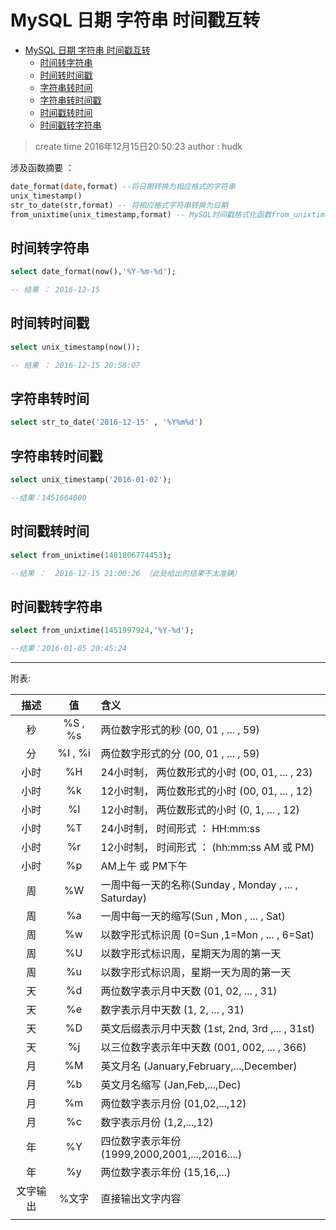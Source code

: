 

# MySQL 日期 字符串 时间戳互转

<!-- TOC -->

- [MySQL 日期 字符串 时间戳互转](#mysql-%E6%97%A5%E6%9C%9F-%E5%AD%97%E7%AC%A6%E4%B8%B2-%E6%97%B6%E9%97%B4%E6%88%B3%E4%BA%92%E8%BD%AC)
    - [时间转字符串](#%E6%97%B6%E9%97%B4%E8%BD%AC%E5%AD%97%E7%AC%A6%E4%B8%B2)
    - [时间转时间戳](#%E6%97%B6%E9%97%B4%E8%BD%AC%E6%97%B6%E9%97%B4%E6%88%B3)
    - [字符串转时间](#%E5%AD%97%E7%AC%A6%E4%B8%B2%E8%BD%AC%E6%97%B6%E9%97%B4)
    - [字符串转时间戳](#%E5%AD%97%E7%AC%A6%E4%B8%B2%E8%BD%AC%E6%97%B6%E9%97%B4%E6%88%B3)
    - [时间戳转时间](#%E6%97%B6%E9%97%B4%E6%88%B3%E8%BD%AC%E6%97%B6%E9%97%B4)
    - [时间戳转字符串](#%E6%97%B6%E9%97%B4%E6%88%B3%E8%BD%AC%E5%AD%97%E7%AC%A6%E4%B8%B2)

<!-- /TOC -->

> create time 2016年12月15日20:50:23
> author : hudk

涉及函数摘要 ：

```sql
date_format(date,format) --将日期转换为相应格式的字符串
unix_timestamp()
str_to_date(str,format) -- 将相应格式字符串转换为日期
from_unixtime(unix_timestamp,format) -- MySQL时间戳格式化函数from_unixtime
```

## 时间转字符串

```sql
select date_format(now(),'%Y-%m-%d');

-- 结果 ： 2016-12-15
```

## 时间转时间戳

```sql
select unix_timestamp(now());

-- 结果 ： 2016-12-15 20:58:07
```

## 字符串转时间

```sql
select str_to_date('2016-12-15' , '%Y%m%d')
```

## 字符串转时间戳

```sql
select unix_timestamp('2016-01-02');

--结果：1451664000
```

## 时间戳转时间

```sql
select from_unixtime(1481806774453);

--结果 ：  2016-12-15 21:00:26 （此处给出的结果不太准确）
```

## 时间戳转字符串

```sql
select from_unixtime(1451997924,'%Y-%d');

--结果：2016-01-05 20:45:24
```

---

附表:

| 描述 | 值       | 含义                                  |
| :--: | :-----: | :------------------------------------ |
| 秒   | %S , %s  | 两位数字形式的秒 (00, 01 , ... , 59)   |
| 分   | %I , %i  | 两位数字形式的分 (00, 01 , ... , 59)   |
| 小时 | %H       | 24小时制， 两位数形式的小时 (00, 01, ... , 23)|
| 小时 | %k       | 12小时制， 两位数形式的小时 (00, 01, ... , 12)|
| 小时 | %l       | 12小时制， 两位数形式的小时 (0, 1, ... , 12)  |
| 小时 | %T       | 24小时制， 时间形式 ： HH:mm:ss               |
| 小时 | %r       | 12小时制， 时间形式 ： (hh:mm:ss AM 或 PM)    |
| 小时 | %p       | AM上午 或 PM下午                             |
| 周   | %W       | 一周中每一天的名称(Sunday , Monday , ... , Saturday)|
| 周   | %a       | 一周中每一天的缩写(Sun , Mon , ... , Sat)|
| 周   | %w       | 以数字形式标识周  (0=Sun ,1=Mon , ... , 6=Sat)|
| 周   | %U       | 以数字形式标识周，星期天为周的第一天|
| 周   | %u       | 以数字形式标识周，星期一天为周的第一天|
| 天   | %d       | 两位数字表示月中天数 (01, 02, ... , 31) |
| 天   | %e       | 数字表示月中天数 (1, 2, ... , 31) |
| 天   | %D       | 英文后缀表示月中天数 (1st, 2nd, 3rd ,... , 31st) |
| 天   | %j       | 以三位数字表示年中天数 (001, 002, ... , 366)    |
| 月   | %M       | 英文月名 (January,February,...,December)       |
| 月   | %b       | 英文月名缩写 (Jan,Feb,...,Dec)                  |
| 月   | %m       | 两位数字表示月份 (01,02,...,12)                 |
| 月   | %c       | 数字表示月份 (1,2,...,12)                       |
| 年   | %Y       | 四位数字表示年份 (1999,2000,2001,...,2016....)  |
| 年   | %y       | 两位数字表示年份 (15,16,...)                    |
| 文字输出 | %文字 | 直接输出文字内容                                |
| | | |






